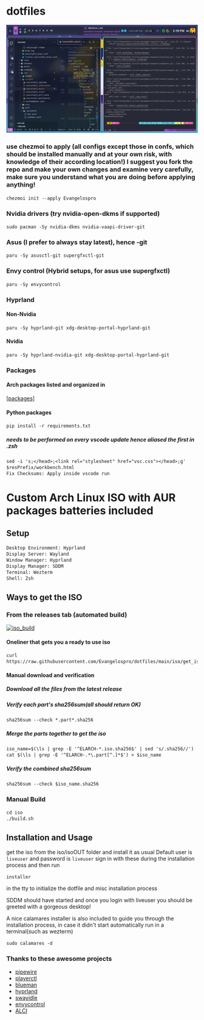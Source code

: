 # dotfiles 

![1.png](Pictures/showcase/1.png)


### use chezmoi to apply (all configs except those in confs, which should be installed manually and at your own risk, with knowledge of their according location!) I suggest you fork the repo and make your own changes and examine very carefully, make sure you understand what you are doing before applying anything!
```
chezmoi init --apply Evangelospro
```

### Nvidia drivers (try nvidia-open-dkms if supported)
```
sudo pacman -Sy nvidia-dkms nvidia-vaapi-driver-git
```

### Asus (I prefer to always stay latest), hence -git
```
paru -Sy asusctl-git supergfxctl-git
```

### Envy control (Hybrid setups, for asus use supergfxctl)
```
paru -Sy envycontrol
```

### Hyprland
#### Non-Nvidia
```
paru -Sy hyprland-git xdg-desktop-portal-hyprland-git
```
#### Nvidia
```
paru -Sy hyprland-nvidia-git xdg-desktop-portal-hyprland-git
```

### Packages
#### Arch packages listed and organized in
[[packages]](iso/all_packages.x86_64)
#### Python packages
```
pip install -r requirements.txt
```

##### needs to be performed on every vscode update hence aliased the first in .zsh
```
sed -i 's;</head>;<link rel="stylesheet" href="vsc.css"></head>;g' $resPrefix/workbench.html
Fix Checksums: Apply inside vscode run
```

# Custom Arch Linux ISO with AUR packages batteries included
## Setup
```
Desktop Environment: Hyprland
Display Server: Wayland
Window Manager: Hyprland
Display Manager: SDDM
Terminal: Wezterm
Shell: Zsh
```

## Ways to get the ISO
### From the releases tab (automated build)
[![iso_build](https://github.com/Evangelospro/dotfiles/actions/workflows/buildISO.yml/badge.svg)](https://github.com/Evangelospro/dotfiles/actions/workflows/buildISO.yml)
#### Oneliner that gets you a ready to use iso
```
curl https://raw.githubusercontent.com/Evangelospro/dotfiles/main/iso/get_iso.sh|bash
```
#### Manual download and verification
##### Download all the files from the latest release
##### Verify each part's sha256sum(all should return OK)
```
sha256sum --check *.part*.sha256
```
##### Merge the parts together to get the iso
```
iso_name=$(\ls | grep -E '^ELARCH-*.iso.sha256$' | sed 's/.sha256//')
cat $(\ls | grep -E '^ELARCH-.*\.part[^.]*$') > $iso_name
```
##### Verify the combined sha256sum
```
sha256sum --check $iso_name.sha256
```
### Manual Build
```
cd iso
./build.sh
```

## Installation and Usage
get the iso from the iso/isoOUT folder and install it as usual
Default user is `liveuser` and password is `liveuser` sign in with these during the installation process and then run
```
installer
```
in the tty to initialize the dotfile and misc installation process

SDDM should have started and once you login with liveuser you should be greeted with a gorgeous desktop!

A nice calamares installer is also included to guide you through the installation process, in case it didn't start automatically run in a terminal(such as wezterm)
```
sudo calamares -d
```

### Thanks to these awesome projects
* [pipewire](https://archlinux.org/packages/extra/x86_64/pipewire/)
* [playerctl](https://www.archlinux.org/packages/extra/x86_64/playerctl/)
* [blueman](https://archlinux.org/packages/extra/x86_64/blueman/)
* [hyprland](https://aur.archlinux.org/packages/hyprland-git/)
* [swayidle](https://archlinux.org/packages/extra/x86_64/swayidle/)
* [envycontrol](https://github.com/bayasdev/envycontrol)
* [ALCI](https://alci.online/)
